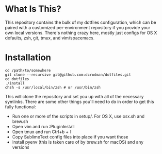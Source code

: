 What Is This?
============

This repository contains the bulk of my dotfiles configuration, which can be paired
with a customized per-environment repository if you provide your own local versions.
There's nothing crazy here, mostly just configs for OS X defaults, zsh, git, tmux,
and vim/spacemacs.

Installation
============

    cd /path/to/somewhere
    git clone --recursive git@github.com:dcrodman/dotfiles.git
    cd dotfiles
    ./install
    chsh -s /usr/local/bin/zsh # or /usr/bin/zsh

This will clone the repository and set you up with all of the necessary symlinks.
There are some other things you'll need to do in order to get this fully functional:
* Run one or more of the scripts in setup/. For OS X, use osx.sh and brew.sh
* Open vim and run :PluginInstall
* Open tmux and run Ctrl+b + I
* Copy SublimeText config files into place if you want those
* Install pyenv (this is taken care of by brew.sh for macOS) and any versions

